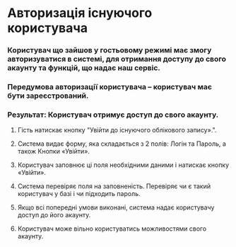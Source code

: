 # Авторизація існуючого користувача

### Користувач що зайшов у гостьовому режимі має змогу авторизуватися в системі, для отримання доступу до свого акаунту та функцій, що надає наш сервіс.  

### Передумова авторизації користувача – користувач має бути зареєстрований.  

### Результат: Користувач отримує доступ до свого акаунту.

1. Гість натискає кнопку "Увійти до існуючого облікового запису».".

2. Система видає форму, яка складається з 2 полів: Логін та Пароль, а також Кнопки «Увійти».

3. Користувач заповнює ці поля необхідними даними і натискає кнопку «Увійти».

4. Система перевіряє поля на заповненість. Перевіряє чи є такий користувач у базі і чи підходить пароль.

5. Якщо всі попередні умови виконані, система надає користувачу доступ до його акаунту.

6. Користувач може вільно користуватись можливостями свого акаунту.
